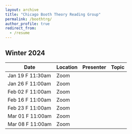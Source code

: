 ```yaml
---
layout: archive
title: "Chicago Booth Theory Reading Group"
permalink: /boothtrg/
author_profile: true
redirect_from:
  - /resume
---
```


## Winter 2024


| Date              | Location   | Presenter                | Topic              |
|-------------------|------------|--------------------------|--------------------|
| Jan 19 F 11:30am  | Zoom       |                          |                    |
| Jan 26 F 11:00am  | Zoom       |                          |                    |
| Feb 02 F 11:00am  | Zoom       |                          |                    |
| Feb 16 F 11:00am  | Zoom       |                          |                    |
| Feb 23 F 11:00am  | Zoom       |                          |                    |
| Mar 01 F 11:00am  | Zoom       |                          |                    |
| Mar 08 F 11:00am  | Zoom       |                          |                    |
